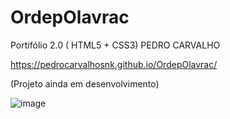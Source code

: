 # OrdepOlavrac
Portifólio 2.0 ( HTML5 + CSS3) PEDRO CARVALHO

https://pedrocarvalhosnk.github.io/OrdepOlavrac/

(Projeto ainda em desenvolvimento)

![image](https://user-images.githubusercontent.com/80465335/157358729-b378a69d-93e6-4d31-a7d2-055dbdabe60f.png)
